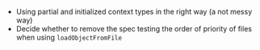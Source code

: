 - Using partial and initialized context types in the right way (a not messy way)
- Decide whether to remove the spec testing the order of priority of files when using `loadObjectFromFile`

